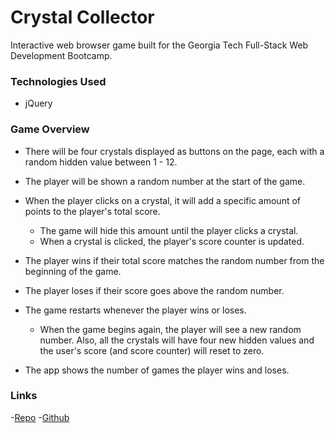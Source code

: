 # Crystal Collector

Interactive web browser game built for the Georgia Tech Full-Stack Web Development Bootcamp.

### Technologies Used

- jQuery

### Game Overview

   * There will be four crystals displayed as buttons on the page, each with a random hidden value between 1 - 12.

   * The player will be shown a random number at the start of the game.

   * When the player clicks on a crystal, it will add a specific amount of points to the player's total score. 

     * The game will hide this amount until the player clicks a crystal.
     * When a crystal is clicked, the player's score counter is updated.

   * The player wins if their total score matches the random number from the beginning of the game.

   * The player loses if their score goes above the random number.

   * The game restarts whenever the player wins or loses.

     * When the game begins again, the player will see a new random number. Also, all the crystals will have four new hidden values and the user's score (and score counter) will reset to zero.

   * The app shows the number of games the player wins and loses.

### Links

-[Repo](https://fyeh0.github.io/unit-4-game/)
-[Github](https://github.com/fyeh0)